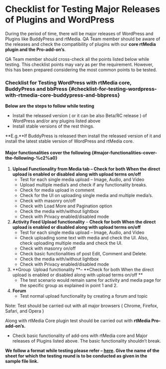 # Checklist for Testing Major Releases of Plugins and WordPress

During the period of time, there will be major releases of WordPress and Plugins like BuddyPress and rtMedia. QA Team member should be aware of the releases and check the compatibility of plugins with our **core rtMedia plugin and the Pro-add-on’s**.

QA Team member should cross-check all the points listed below while testing. This checklist points may vary as per the requirement. However, this has been prepared considering the most common points to be tested.

### **Checklist for Testing WordPress with rtMedia core, BuddyPress and bbPress** {#checklist-for-testing-wordpress-with-rtmedia-core-buddypress-and-bbpress}

**Below are the steps to follow while testing**

* Install the released version \( or it can be also Beta/RC release \) of WordPress and/or any plugins listed above
* Install stable versions of the rest things.

**E.g.**If BuddyPress is released then install the released version of it and install the latest stable version of WordPress and rtMedia core.

#### **Major functionalities cover the following** {#major-functionalities-cover-the-following-%c2%a0}

1. **Upload Functionality from Media tab – Check for both When the direct upload is enabled or disabled**
   **along with upload terms on/off**
   * Test for each single media upload – Image, Audio, and Video
   * Upload multiple media’s and check if any functionality breaks.
   * Check for media upload in comment
   * Check for the UI on uploading single media and multiple media’s.
   * Check with masonry on/off
   * Check with Load More and Pagination option
   * Check the media with/without lightbox
   * Check with Privacy enabled/disabled mode
2. **Activity Feed Upload functionality** – **Check for both When the direct upload is enabled or disabled along with upload terms on/off**
   * Test for each single media upload – Image, Audio, and Video
   * Check uploading some text with media and check the UI. Also, check uploading multiple media and check the UI.
   * Check with masonry on/off
   * Check basic functionalities of post Edit, Comment and Delete.
   * Check the media with/without lightbox
   * Check with Privacy enabled/disabled mode
3. **Group  Upload functionality **– **Check for both When the direct upload is enabled or disabled along with upload terms on/off **
   * The test scenario would remain same for activity and media page for the specific group as explained in point 1 and 2.
4. **Forum**
   * Test normal upload functionality by creating a forum and topic

Note: Test should be carried out with all major browsers \( Chrome, Firefox, Safari, and Opera \)

Along with rtMedia Core plugin test should be carried out with **rtMedia Pro-add-on’s.**

* Check basic functionality of add-ons with rtMedia core and Major releases of Plugins listed above. The basic functionality shouldn’t break.

**We follow a format while testing please refer – **[**here**](https://docs.google.com/spreadsheets/d/1LNDdvBGfpVK1aKZcvMiH4slpab_oUxnjah73Acgr6gw/edit?usp=sharing)**. Give the name of the sheet for which the testing round is to be conducted as given in the sample file link.**

  


